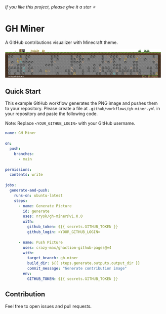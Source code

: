 

_If you like this project, please give it a star ⭐️_

# GH Miner
A GitHub contributions visualizer with Minecraft theme.

![example](https://raw.githubusercontent.com/nrysk/gh-miner/refs/heads/main/img/example.png)

## Quick Start


This example GitHub workflow generates the PNG image and pushes them to your repository.
Please create a file at `.github/workflows/gh-miner.yml` in your repository and paste the following code.

Note: Replace `<YOUR_GITHUB_LOGIN>` with your GitHub username.

```yaml
name: GH Miner

on:
  push:
    branches:
      - main

permissions:
  contents: write

jobs:
  generate-and-push:
    runs-on: ubuntu-latest
    steps:
      - name: Generate Picture
        id: generate
        uses: nrysk/gh-miner@v1.0.0
        with:
          github_token: ${{ secrets.GITHUB_TOKEN }}
          github_login: <YOUR_GITHUB_LOGIN>

      - name: Push Picture
        uses: crazy-max/ghaction-github-pages@v4
        with:
          target_branch: gh-miner
          build_dir: ${{ steps.generate.outputs.output_dir }}
          commit_message: "Generate contribution image"
        env:
          GITHUB_TOKEN: ${{ secrets.GITHUB_TOKEN }}
```

## Contribution

Feel free to open issues and pull requests.